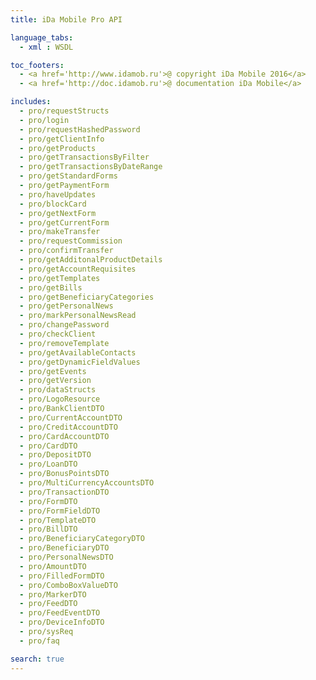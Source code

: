 ```yaml
---
title: iDa Mobile Pro API

language_tabs:
  - xml : WSDL

toc_footers:
  - <a href='http://www.idamob.ru'>@ copyright iDa Mobile 2016</a>
  - <a href='http://doc.idamob.ru'>@ documentation iDa Mobile</a>

includes:
  - pro/requestStructs
  - pro/login
  - pro/requestHashedPassword
  - pro/getClientInfo
  - pro/getProducts
  - pro/getTransactionsByFilter
  - pro/getTransactionsByDateRange
  - pro/getStandardForms
  - pro/getPaymentForm
  - pro/haveUpdates
  - pro/blockCard
  - pro/getNextForm
  - pro/getCurrentForm
  - pro/makeTransfer
  - pro/requestCommission
  - pro/confirmTransfer
  - pro/getAdditonalProductDetails
  - pro/getAccountRequisites
  - pro/getTemplates
  - pro/getBills
  - pro/getBeneficiaryCategories
  - pro/getPersonalNews
  - pro/markPersonalNewsRead
  - pro/changePassword
  - pro/checkClient
  - pro/removeTemplate
  - pro/getAvailableContacts
  - pro/getDynamicFieldValues
  - pro/getEvents
  - pro/getVersion
  - pro/dataStructs
  - pro/LogoResource
  - pro/BankClientDTO
  - pro/CurrentAccountDTO
  - pro/CreditAccountDTO
  - pro/CardAccountDTO
  - pro/CardDTO
  - pro/DepositDTO
  - pro/LoanDTO
  - pro/BonusPointsDTO
  - pro/MultiCurrencyAccountsDTO
  - pro/TransactionDTO
  - pro/FormDTO
  - pro/FormFieldDTO
  - pro/TemplateDTO
  - pro/BillDTO
  - pro/BeneficiaryCategoryDTO
  - pro/BeneficiaryDTO
  - pro/PersonalNewsDTO
  - pro/AmountDTO
  - pro/FilledFormDTO
  - pro/ComboBoxValueDTO
  - pro/MarkerDTO
  - pro/FeedDTO
  - pro/FeedEventDTO
  - pro/DeviceInfoDTO
  - pro/sysReq
  - pro/faq

search: true
---
```

